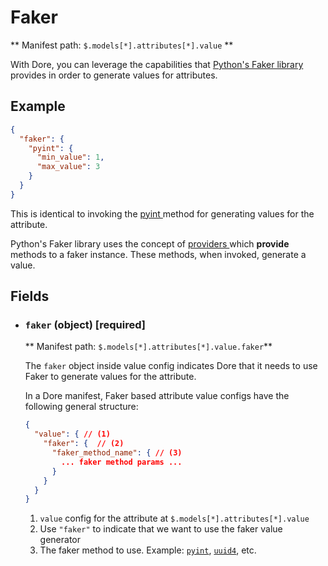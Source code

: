 # Faker

** Manifest path: `$.models[*].attributes[*].value` **

With Dore, you can leverage the capabilities that <a href="https://faker.readthedocs.io/en/master/" target="_blank"> 
Python's Faker library </a> provides in order to generate values for attributes.

## Example

```json title="Faker value config example" linenums="1"
{
  "faker": {
    "pyint": {
      "min_value": 1,
      "max_value": 3
    }
  }
}
```

This is identical to invoking the
<a href="https://faker.readthedocs.io/en/master/providers/faker.providers.python.html#faker.providers.python.Provider.pyint" target="_blank">
pyint
</a>
method for generating values for the attribute.

Python's Faker library uses the concept of 
<a href="https://faker.readthedocs.io/en/master/providers/baseprovider.html" target="_blank">
providers 
</a> 
which **provide** methods to a faker instance. These methods, when invoked, generate a value.

## Fields

* ### `faker` (object) [required]

    ** Manifest path: `$.models[*].attributes[*].value.faker`**

    The `faker` object inside value config indicates Dore that it needs to use Faker to generate values for the 
    attribute.

    In a Dore manifest, Faker based attribute value configs have the following general structure:
    
    ```json title="General structure of a faker config" linenums="1"
    {
      "value": { // (1)
        "faker": {  // (2)
          "faker_method_name": { // (3)
            ... faker method params ...
          }
        }
      }
    }
    ```
    
    1. `value` config for the attribute at `$.models[*].attributes[*].value`
    2.  Use `"faker"` to indicate that we want to use the faker value generator
    3. The faker method to use. Example: [`pyint`](https://faker.readthedocs.io/en/master/providers/faker.providers.misc.html#faker.providers.misc.Provider.uuid4), 
       [`uuid4`](https://faker.readthedocs.io/en/master/providers/faker.providers.misc.html#faker.providers.misc.Provider.uuid4), 
       etc.
